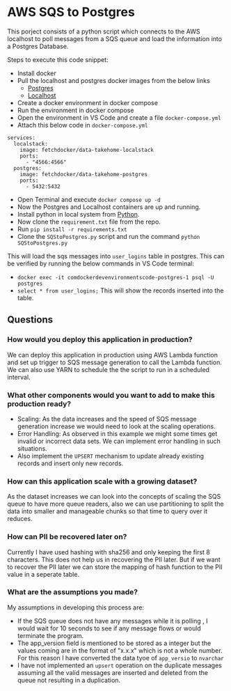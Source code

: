 # AWS SQS to Postgres

This porject consists of a python script which connects to the AWS localhost to poll messages from a SQS queue and load the information into a Postgres Database.

Steps to execute this code snippet:
* Install docker
* Pull the localhost and postgres docker images from the below links
    * [Postgres](https://hub.docker.com/r/fetchdocker/data-takehome-postgres)
    * [Localhost](https://hub.docker.com/r/fetchdocker/data-takehome-localstack)
* Create a docker environment in docker compose
* Run the environment in docker compose
* Open the environment in VS Code and create a file `docker-compose.yml`
* Attach this below code in `docker-compose.yml`
```version: "3.9"
services:
  localstack:
    image: fetchdocker/data-takehome-localstack
    ports:
      - "4566:4566"
  postgres:
    image: fetchdocker/data-takehome-postgres
    ports:  
      - 5432:5432
```
* Open Terminal and execute `docker compose up -d`
* Now the Postgres and Localhost containers are up and running. 
* Install python in local system from [Python](https://www.python.org/downloads/).
* Now clone the `requirement.txt` file from the repo.
* Run `pip install -r requirements.txt` 
* Clone the `SQStoPostgres.py` script and run the command `python SQStoPostgres.py`

This will load the sqs messages into `user_logins` table in postgres. This can be verified by running the below commands in VS Code terminal:
* `docker exec -it comdockerdevenvironmentscode-postgres-1 psql -U postgres`
* `select * from user_logins;`
This will show the records inserted into the table. 


## Questions
### How would you deploy this application in production?
We can deploy this application in production using AWS Lambda function and set up trigger to SQS message generation to call the Lambda function.
We can also use YARN to schedule the the script to run in a scheduled interval.


### What other components would you want to add to make this production ready?
* Scaling: As the data increases and the speed of SQS message generation increase we would need to look at the scaling operations.
* Error Handling: As observed in this example we might some times get invalid or incorrect data sets. We can implement  error handling in such situations.
* Also implement the `UPSERT` mechanism to update already existing records and insert only new records.

### How can this application scale with a growing dataset?
As the dataset increases we can look into the concepts of scaling the SQS queue to have more queue readers, also we can use partitioning to split the data into smaller and manageable chunks so that time to  query over it reduces.

### How can PII be recovered later on?
Currently I have used hashing with sha256 and only keeping the first 8 characters. This does not help us in recovering the PII later. But if we want to recover the PII later we can store the mapping of hash function to the PII value in a seperate table. 

### What are the assumptions you made?
My assumptions in developing this process are:
* If the SQS queue does not have any messages while it is polling , I would wait for 10 seconds to see if any message flows or would terminate the program. 
* The app_version field is mentioned to be stored as a integer but the values coming are in the format of "x.x.x" which is not a whole number. For this reason I have converted the data tyoe of `app_versio` to `nvarchar`
* I have not implemented an `upsert` operation on the duplicate messages assuming all the valid messages are inserted and deleted from the queue not resulting in a duplication.

 
